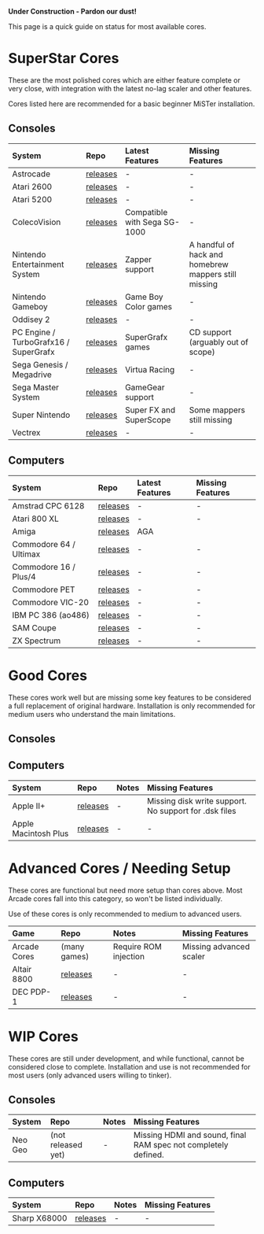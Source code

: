 **Under Construction - Pardon our dust!**

This page is a quick guide on status for most available cores. 


# SuperStar Cores #

These are the most polished cores which are either feature complete or very close,
with integration with the latest no-lag scaler and other features.

Cores listed here are recommended for a basic beginner MiSTer installation. 

## Consoles ##

| **System** | **Repo** | **Latest Features** | **Missing Features** |
|:-----------|:---------|:---------------|:-----------------|
| Astrocade | [releases](https://github.com/MiSTer-devel/Astrocade_MiSTer/tree/master/releases) | - | - |
| Atari 2600 | [releases](https://github.com/MiSTer-devel/Atari2600_MiSTer/tree/master/releases) | - | - |
| Atari 5200| [releases](https://github.com/MiSTer-devel/Atari800_MiSTer/tree/master/releases) | - | - |
| ColecoVision | [releases](https://github.com/MiSTer-devel/ColecoVision_MiSTer/tree/master/releases) | Compatible with Sega SG-1000 | - |
| Nintendo Entertainment System | [releases](https://github.com/MiSTer-devel/NES_MiSTer/tree/master/releases) | Zapper support | A handful of hack and homebrew mappers still missing |
| Nintendo Gameboy | [releases](https://github.com/MiSTer-devel/Gameboy_MiSTer/tree/master/releases) | Game Boy Color games | - |
| Oddisey 2| [releases](https://github.com/MiSTer-devel/Odyssey2_MiSTer/tree/master/releases) | - | - |
| PC Engine / TurboGrafx16 / SuperGrafx | [releases](https://github.com/MiSTer-devel/TurboGrafx16_MiSTer/tree/master/releases) | SuperGrafx games | CD support (arguably out of scope) |
| Sega Genesis / Megadrive | [releases](https://github.com/MiSTer-devel/Genesis_MiSTer/tree/master/releases) | Virtua Racing | - |
| Sega Master System | [releases](https://github.com/MiSTer-devel/SMS_MiSTer/tree/master/releases) | GameGear support | - |
| Super Nintendo | [releases](https://github.com/MiSTer-devel/SNES_MiSTer/tree/master/releases) | Super FX and SuperScope | Some mappers still missing |
| Vectrex | [releases](https://github.com/MiSTer-devel/Vectrex_MiSTer/tree/master/releases) | - | - |

## Computers ##

| **System** | **Repo** | **Latest Features** | **Missing Features** |
|:-----------|:---------|:---------------|:-----------------|
| Amstrad CPC 6128 | [releases](https://github.com/MiSTer-devel/Amstrad_MiSTer/tree/master/releases) | - | - | 
| Atari 800 XL | [releases](https://github.com/MiSTer-devel/Atari800_MiSTer/tree/master/releases) | - | - | 
| Amiga| [releases](https://github.com/MiSTer-devel/Minimig-AGA_MiSTer/tree/MiSTer/releases) | AGA | | 
| Commodore 64 / Ultimax | [releases](https://github.com/MiSTer-devel/C64_MiSTer/tree/master/releases) | - | - | 
| Commodore 16 / Plus/4 | [releases](https://github.com/MiSTer-devel/C16_MiSTer/tree/master/releases) | - | - | 
| Commodore PET | [releases](https://github.com/MiSTer-devel/PET2001_MiSTer/tree/master/releases) | - | - | 
| Commodore VIC-20 | [releases](https://github.com/MiSTer-devel/VIC20_MiSTer/tree/master/releases) | - | - | 
| IBM PC 386 (ao486) | [releases](https://github.com/MiSTer-devel/ao486_MiSTer/tree/master/releases) | - | - | 
| SAM Coupe | [releases](https://github.com/MiSTer-devel/SAM-Coupe_MiSTer/tree/master/releases) | - | - | 
| ZX Spectrum | [releases](https://github.com/MiSTer-devel/ZX-Spectrum_MISTer/tree/master/releases) | - | - | 


# Good Cores #

These cores work well but are missing some key features to be considered a full replacement of original hardware. Installation is only recommended for medium users who understand the main limitations.

## Consoles ##

## Computers ##

| **System** | **Repo** | **Notes** | **Missing Features** |
|:-----------|:---------|:---------------|:-----------------|
| Apple II+| [releases](https://github.com/MiSTer-devel/Apple-II_MiSTer/tree/master/releases) | - | Missing disk write support. No support for .dsk files |
| Apple Macintosh Plus | [releases](https://github.com/MiSTer-devel/MacPlus_MiSTer/tree/master/releases) | - | - | 

# Advanced Cores / Needing Setup #

These cores are functional but need more setup than cores above.
Most Arcade cores fall into this category, so won't be listed individually.

Use of these cores is only recommended to medium to advanced users.

| **Game** | **Repo** | **Notes** | **Missing Features** |
|:-----------|:---------|:---------------|:-----------------|
| Arcade Cores| (many games) | Require ROM injection | Missing advanced scaler |
| Altair 8800 | [releases](https://github.com/MiSTer-devel/Altair8800_Mister/tree/master/releases) | - | - | 
| DEC PDP-1 | [releases](https://github.com/MiSTer-devel/PDP1_MiSTer/tree/master/releases) | - | - | 

# WIP Cores #

These cores are still under development, and while functional, cannot be considered close to complete.
Installation and use is not recommended for most users (only advanced users willing to tinker).


## Consoles ##

| **System** | **Repo** | **Notes** | **Missing Features** |
|:-----------|:---------|:---------------|:-----------------|
| Neo Geo | (not released yet) | - | Missing HDMI and sound, final RAM spec not completely defined. |

## Computers ##

| **System** | **Repo** | **Notes** | **Missing Features** |
|:-----------|:---------|:---------------|:-----------------|
| Sharp X68000 | [releases](https://github.com/MiSTer-devel/X68000_MiSTer/tree/master/releases) | - | - | 



